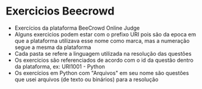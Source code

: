 # Exercicios Beecrowd
- Exercícios da plataforma BeeCrowd Online Judge <br>
- Alguns exercicios podem estar com o prefixo URI pois são da epoca em que a plataforma utilizava esse nome como marca, mas a numeração segue a mesma da plataforma <br>
- Cada pasta se refere a linguagem utilizada na resolução das questões <br>
- Os exercicios são referenciados de acordo com o id da questão dentro da plataforma, ex: URI1001 - Python <br>  
- Os exercícios em Python com "Arquivos" em seu nome são questões que usei arquivos (de texto ou binários) para a resolução <br>
